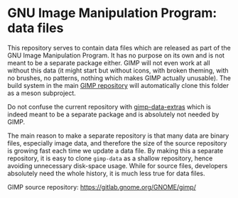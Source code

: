# GNU Image Manipulation Program: data files

This repository serves to contain data files which are released as part of the
GNU Image Manipulation Program. It has no purpose on its own and is not meant to
be a separate package either. GIMP will not even work at all without this data
(it might start but without icons, with broken theming, with no brushes, no
patterns, nothing which makes GIMP actually unusable). The build system in the
main [GIMP repository](https://gitlab.gnome.org/GNOME/gimp/) will automatically
clone this folder as a meson subproject.

Do not confuse the current repository with
[gimp-data-extras](https://gitlab.gnome.org/GNOME/gimp-data-extras) which is
indeed meant to be a separate package and is absolutely not needed by GIMP.

The main reason to make a separate repository is that many data are binary
files, especially image data, and therefore the size of the source repository is
growing fast each time we update a data file. By making this a separate
repository, it is easy to clone `gimp-data` as a shallow repository, hence
avoiding unnecessary disk-space usage. While for source files, developers
absolutely need the whole history, it is much less true for data files.

GIMP source repository: https://gitlab.gnome.org/GNOME/gimp/
